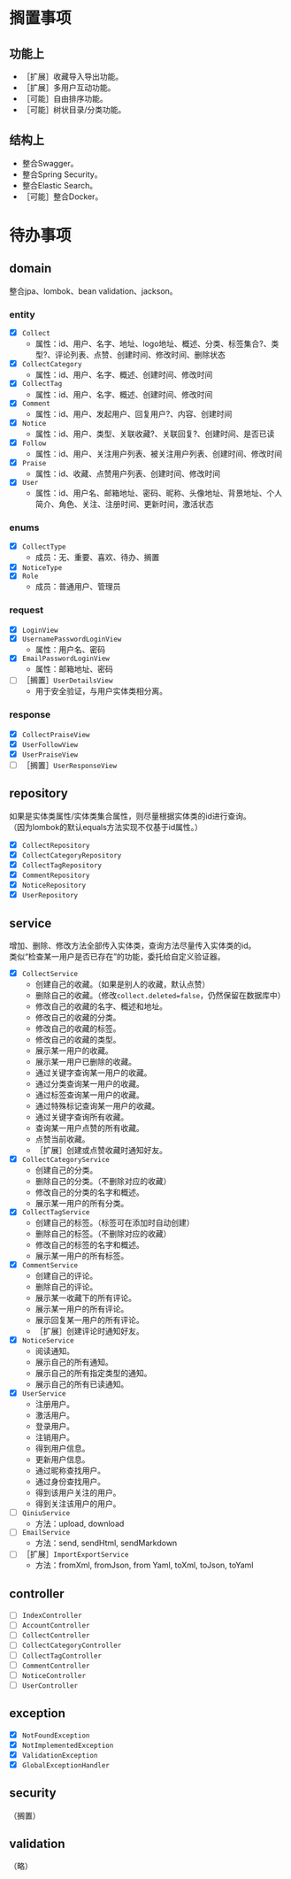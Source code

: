 # 搁置事项

## 功能上

* ［扩展］收藏导入导出功能。
* ［扩展］多用户互动功能。
* ［可能］自由排序功能。
* ［可能］树状目录/分类功能。

## 结构上

* 整合Swagger。
* 整合Spring Security。
* 整合Elastic Search。
* ［可能］整合Docker。

# 待办事项

## domain

整合jpa、lombok、bean validation、jackson。 

### entity

* [X] `Collect`
    * 属性：id、用户、名字、地址、logo地址、概述、分类、标签集合?、类型?、评论列表、点赞、创建时间、修改时间、删除状态
* [X] `CollectCategory` 
    * 属性：id、用户、名字、概述、创建时间、修改时间
* [X] `CollectTag`
    * 属性：id、用户、名字、概述、创建时间、修改时间
* [X] `Comment`
    * 属性：id、用户、发起用户、回复用户?、内容、创建时间
* [X] `Notice`
    * 属性：id、用户、类型、关联收藏?、关联回复?、创建时间、是否已读
* [X] `Follow`
    * 属性：id、用户、关注用户列表、被关注用户列表、创建时间、修改时间
* [X] `Praise`
    * 属性：id、收藏、点赞用户列表、创建时间、修改时间
* [X] `User`
    * 属性：id、用户名、邮箱地址、密码、昵称、头像地址、背景地址、个人简介、角色、关注、注册时间、更新时间，激活状态

### enums

* [X] `CollectType`
    * 成员：无、重要、喜欢、待办、搁置
* [X] `NoticeType`
* [X] `Role`
    * 成员：普通用户、管理员

### request

* [X] `LoginView`
* [X] `UsernamePasswordLoginView`
    * 属性：用户名、密码
* [X] `EmailPasswordLoginView`
    * 属性：邮箱地址、密码
* [ ] ［搁置］`UserDetailsView`
    * 用于安全验证，与用户实体类相分离。

### response    

* [X] `CollectPraiseView`
* [X] `UserFollowView`
* [X] `UserPraiseView`
* [ ] ［搁置］`UserResponseView`

## repository

如果是实体类属性/实体类集合属性，则尽量根据实体类的id进行查询。  
（因为lombok的默认equals方法实现不仅基于id属性。）

* [X] `CollectRepository`
* [X] `CollectCategoryRepository`
* [X] `CollectTagRepository`
* [X] `CommentRepository`
* [X] `NoticeRepository`
* [X] `UserRepository`
    
## service

增加、删除、修改方法全部传入实体类，查询方法尽量传入实体类的id。  
类似“检查某一用户是否已存在”的功能，委托给自定义验证器。

* [X] `CollectService`
    * 创建自己的收藏。（如果是别人的收藏，默认点赞）
    * 删除自己的收藏。（修改`collect.deleted=false`，仍然保留在数据库中）
    * 修改自己的收藏的名字、概述和地址。
    * 修改自己的收藏的分类。
    * 修改自己的收藏的标签。
    * 修改自己的收藏的类型。
    * 展示某一用户的收藏。
    * 展示某一用户已删除的收藏。
    * 通过关键字查询某一用户的收藏。
    * 通过分类查询某一用户的收藏。
    * 通过标签查询某一用户的收藏。
    * 通过特殊标记查询某一用户的收藏。
    * 通过关键字查询所有收藏。
    * 查询某一用户点赞的所有收藏。
    * 点赞当前收藏。
    * ［扩展］创建或点赞收藏时通知好友。
* [X] `CollectCategoryService`
    * 创建自己的分类。
    * 删除自己的分类。（不删除对应的收藏）
    * 修改自己的分类的名字和概述。
    * 展示某一用户的所有分类。
* [X] `CollectTagService`
    * 创建自己的标签。（标签可在添加时自动创建）
    * 删除自己的标签。（不删除对应的收藏）
    * 修改自己的标签的名字和概述。
    * 展示某一用户的所有标签。
* [X] `CommentService`
    * 创建自己的评论。
    * 删除自己的评论。
    * 展示某一收藏下的所有评论。
    * 展示某一用户的所有评论。
    * 展示回复某一用户的所有评论。
    * ［扩展］创建评论时通知好友。
* [X] `NoticeService`
    * 阅读通知。
    * 展示自己的所有通知。
    * 展示自己的所有指定类型的通知。
    * 展示自己的所有已读通知。
* [X] `UserService`
    * 注册用户。
    * 激活用户。
    * 登录用户。
    * 注销用户。
    * 得到用户信息。
    * 更新用户信息。
    * 通过昵称查找用户。
    * 通过身份查找用户。
    * 得到该用户关注的用户。
    * 得到关注该用户的用户。
* [ ] `QiniuService`
    * 方法：upload, download
* [ ] `EmailService`
    * 方法：send, sendHtml, sendMarkdown
* [ ] ［扩展］`ImportExportService`
    * 方法：fromXml, fromJson, from Yaml, toXml, toJson, toYaml 

## controller

* [ ] `IndexController`
* [ ] `AccountController`
* [ ] `CollectController`
* [ ] `CollectCategoryController`
* [ ] `CollectTagController`
* [ ] `CommentController`
* [ ] `NoticeController`
* [ ] `UserController`

## exception

* [X] `NotFoundException`
* [X] `NotImplementedException`
* [X] `ValidationException`
* [X] `GlobalExceptionHandler`

## security

（搁置）

## validation

（略）
